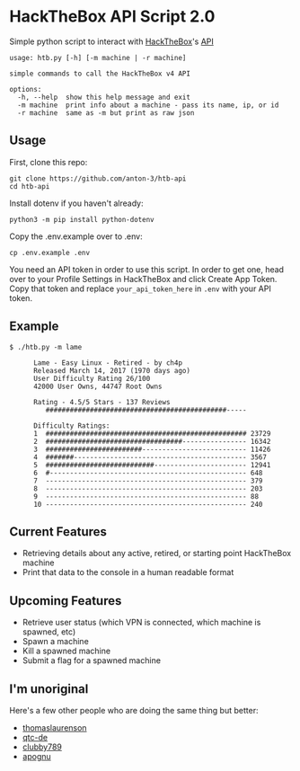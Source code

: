 # HackTheBox API Script 2.0

Simple python script to interact with [HackTheBox](https://www.hackthebox.com)'s [API](https://documenter.getpostman.com/view/13129365/TVeqbmeq)

```
usage: htb.py [-h] [-m machine | -r machine]

simple commands to call the HackTheBox v4 API

options:
  -h, --help  show this help message and exit
  -m machine  print info about a machine - pass its name, ip, or id
  -r machine  same as -m but print as raw json
```

## Usage

First, clone this repo:
```
git clone https://github.com/anton-3/htb-api
cd htb-api
```
Install dotenv if you haven't already:
```
python3 -m pip install python-dotenv
```
Copy the .env.example over to .env:
```
cp .env.example .env
```
You need an API token in order to use this script. In order to get one, head over to your Profile Settings in HackTheBox and click Create App Token. Copy that token and replace `your_api_token_here` in `.env` with your API token.

## Example

```
$ ./htb.py -m lame

      Lame - Easy Linux - Retired - by ch4p
      Released March 14, 2017 (1970 days ago)
      User Difficulty Rating 26/100
      42000 User Owns, 44747 Root Owns

      Rating - 4.5/5 Stars - 137 Reviews
         #############################################-----

      Difficulty Ratings:
      1  ################################################## 23729
      2  ##################################---------------- 16342
      3  ########################-------------------------- 11426
      4  #######------------------------------------------- 3567
      5  ###########################----------------------- 12941
      6  #------------------------------------------------- 648
      7  -------------------------------------------------- 379
      8  -------------------------------------------------- 203
      9  -------------------------------------------------- 88
      10 -------------------------------------------------- 240
```

## Current Features

- Retrieving details about any active, retired, or starting point HackTheBox machine
- Print that data to the console in a human readable format

## Upcoming Features

- Retrieve user status (which VPN is connected, which machine is spawned, etc)
- Spawn a machine
- Kill a spawned machine
- Submit a flag for a spawned machine

## I'm unoriginal

Here's a few other people who are doing the same thing but better:
- [thomaslaurenson](https://github.com/thomaslaurenson/htb-api)
- [qtc-de](https://github.com/qtc-de/htb-api)
- [clubby789](https://github.com/clubby789/htb-api)
- [apognu](https://github.com/apognu/htb)
